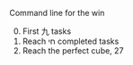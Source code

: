 Command line for the win

0. First 九 tasks
1. Reach חי completed tasks
2. Reach the perfect cube, 27
